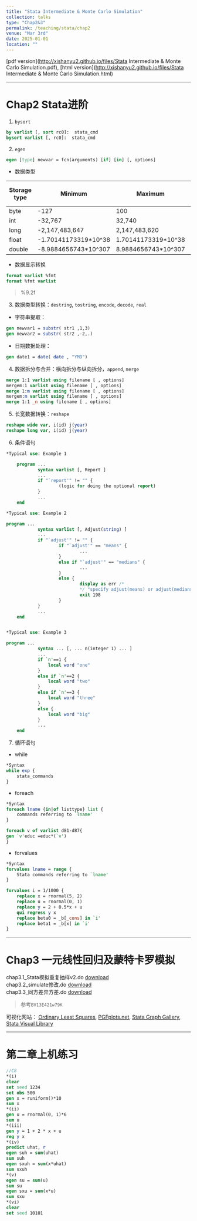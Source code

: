 ```yaml
---
title: "Stata Intermediate & Monte Carlo Simulation"
collection: talks
type: "Chap2&3"
permalink: /teaching/stata/chap2
venue: "Mar 3rd"
date: 2025-01-01
location: ""
---
```


[pdf version](http://xishanyu2.github.io/files/Stata Intermediate & Monte Carlo Simulation.pdf), [html version](http://xishanyu2.github.io/files/Stata Intermediate & Monte Carlo Simulation.html)

---

# Chap2 Stata进阶

1. `bysort`
```stata
by varlist [, sort rc0]:  stata_cmd
bysort varlist [, rc0]:  stata_cmd
```
2. `egen`
```stata
egen [type] newvar = fcn(arguments) [if] [in] [, options]
```

- 数据类型

| Storage type | Minimum              | Maximum             | Closest to 0 without being 0 | bytes |
| ------------ | -------------------- | ------------------- | ---------------------------- | ----- |
| byte         | -127                 | 100                 | +/-1                         | 1     |
| int          | -32,767              | 32,740              | +/-1                         | 2     |
| long         | -2,147,483,647       | 2,147,483,620       | +/-1                         | 4     |
| float        | -1.70141173319*10^38 | 1.70141173319*10^38 | +/-10^-38                    | 4     |
| double       | -8.9884656743*10^307 | 8.9884656743*10^307 | +/-10^-323                   | 8     |

- 数据显示转换
```stata
format varlist %fmt
format %fmt varlist
```
> %9.2f

3. 数据类型转换：`destring`, `tostring`, `encode`, `decode`, `real`

- 字符串提取：
```stata
gen newvar1 = substr( str1 ,1,3)
gen newvar2 = substr( str2 ,-2,.)
```

-  日期数据处理：
```stata
gen date1 = date( date , "YMD")
```

4. 数据拆分与合并：横向拆分与纵向拆分，`append`, `merge`
```stata
merge 1:1 varlist using filename [ , options]
mergem:1 varlist using filename [ , options]
merge 1:m varlist using filename [ , options]
mergem:m varlist using filename [ , options]
merge 1:1 _n using filename [ , options]
```
5. 长宽数据转换：`reshape`
```stata
reshape wide var, i(id) j(year)
reshape long var, i(id) j(year)
```

6. 条件语句
```stata
*Typical use: Example 1

    program ...
            syntax varlist [, Report ]
            ...
            if "`report'" != "" {
                    (logic for doing the optional report)
            }
            ...
    end
```

```stata
*Typical use: Example 2

program ...
            syntax varlist [, Adjust(string) ]
            ...
            if "`adjust'" != "" {
                    if "`adjust'" == "means" {
                            ...
                    }
                    else if "`adjust'" == "medians" {
                            ...
                    }
                    else {
                            display as err /*
                            */ "specify adjust(means) or adjust(medians)"
                            exit 198
                    }
            }
            ...
    end
```

```stata

*Typical use: Example 3

program ...
            syntax ... [, ... n(integer 1) ... ]
            ...
            if `n'==1 {
                local word "one"
            }
            else if `n'==2 {
                local word "two"
            }
            else if `n'==3 {
                local word "three"
            }
            else {
                local word "big"
            }
            ...
    end
```

7. 循环语句
- while
```stata
*Syntax
while exp {
	stata_commands
}
```
- foreach
```stata
*Syntax
foreach lname {in|of listtype} list {
	commands referring to `lname'
}
```

```stata
foreach v of varlist d81-d87{
gen `v'educ =educ*(`v')
}
```

- forvalues
```stata
*Syntax
forvalues lname = range {
	Stata commands referring to `lname'
}
```

```stata
forvalues i = 1/1000 {
	replace x = rnormal(5, 2)
	replace u = rnormal(0, 1)
	replace y = 2 + 0.5*x + u
	qui regress y x
	replace beta0 = _b[_cons] in `i'
	replace beta1 = _b[x] in `i'
}
```
---

# Chap3 一元线性回归及蒙特卡罗模拟

chap3.1_Stata模拟重复抽样v2.do [download]()  
chap3.2_simulate修改.do [download]()  
chap3.3_同方差异方差.do [download]()  

> 参考`BV13E421w79K`

可视化网站：
[Ordinary Least Squares](https://econometricsbysimulation.shinyapps.io/OLS-App/), [PGFplots.net](https://pgfplots.net/), [Stata Graph Gallery](https://surveydesign.com.au/stata/graphs.html), [Stata Visual Library](https://worldbank.github.io/stata-visual-library/)

---

# 第二章上机练习
```stata
//C8
*(i)
clear
set seed 1234
set obs 500
gen x = runiform()*10
sum x
*(ii)
gen u = rnormal(0, 1)*6
sum u
*(iii)
gen y = 1 + 2 * x + u
reg y x
*(iv)
predict uhat, r
egen suh = sum(uhat)
sum suh
egen sxuh = sum(x*uhat)
sum sxuh
*(v)
egen su = sum(u)
sum su
egen sxu = sum(x*u)
sum sxu
*(vi)
clear
set seed 10101
```

